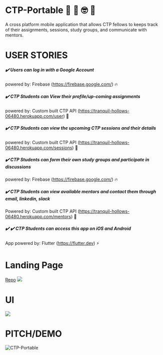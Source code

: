 # CTP-Portable :school_satchel: :notebook: :nerd_face: :iphone: 

A cross platform mobile application that allows CTP fellows to keeps track of their assignments, sessions, study groups, and communicate with mentors.

# USER STORIES

##### :heavy_check_mark: Users can log in with a Google Account

 powered by: Firebase (https://firebase.google.com/) :fire: 

##### :heavy_check_mark: CTP Students can View their profile/up-coming assignments

 powered by: Custom built CTP API (https://tranquil-hollows-06480.herokuapp.com/user) :robot:

##### :heavy_check_mark: CTP Students can view the upcoming CTP sessions and their details

 powered by: Custom built CTP API (https://tranquil-hollows-06480.herokuapp.com/sessions) :robot:

##### :heavy_check_mark: CTP Students can form their own study groups and participate in discussions

 powered by: Firebase (https://firebase.google.com/) :fire: 

##### :heavy_check_mark: CTP Students can view available mentors and contact them through email, linkedin, slack

Powered by: Custom built CTP API (https://tranquil-hollows-06480.herokuapp.com/mentors) :robot:
 
 ##### :heavy_check_mark: :heavy_check_mark: CTP Students can access this app on iOS and Android

 App powered by: Flutter (https://flutter.dev) :zap:
 
# Landing Page
[Repo](https://github.com/rubenvecg/CTPportable-website)
<img src="https://media.giphy.com/media/gIrTdHBvfJKb4BMWvu/giphy.gif"/>

# UI
<img src="https://media.giphy.com/media/Lqr66UW9dVeTPsxkKJ/giphy.gif"/>

# PITCH/DEMO

![CTP-Portable](https://youtu.be/x2her2pSFOY)









